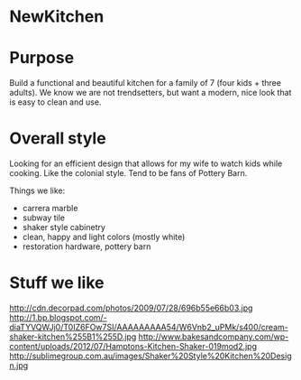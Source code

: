NewKitchen
==========

# Purpose

Build a functional and beautiful kitchen for a family of 7 (four kids + three adults). We know we are not trendsetters, but want a modern, nice look that is easy to clean and use.

# Overall style

Looking for an efficient design that allows for my wife to watch kids while cooking. Like the colonial style. Tend to be fans of Pottery Barn. 

Things we like:
- carrera marble
- subway tile
- shaker style cabinetry
- clean, happy and light colors (mostly white)
- restoration hardware, pottery barn

# Stuff we like

http://cdn.decorpad.com/photos/2009/07/28/696b55e66b03.jpg
http://1.bp.blogspot.com/-diaTYVQWJj0/T0IZ6FOw7SI/AAAAAAAAA54/W6Vnb2_uPMk/s400/cream-shaker-kitchen%255B1%255D.jpg
http://www.bakesandcompany.com/wp-content/uploads/2012/07/Hamptons-Kitchen-Shaker-019mod2.jpg
http://sublimegroup.com.au/images/Shaker%20Style%20Kitchen%20Design.jpg


